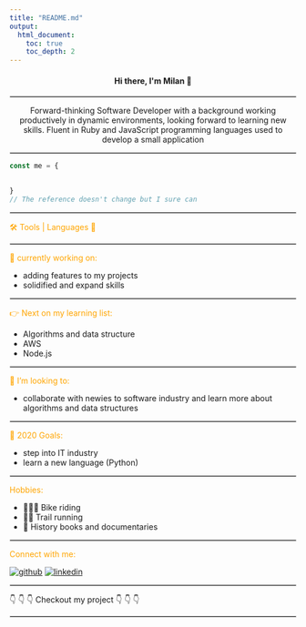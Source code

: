 ```yaml
---
title: "README.md"
output:
  html_document:
    toc: true
    toc_depth: 2
---
```



<h4 style="text-align:center"> Hi there, I'm Milan 👋  </h4>

<hr style="border:0.9px ridge lightgray"> </hr>

<p style="text-align:center">Forward-thinking Software Developer with a background working productively in dynamic environments, looking forward to learning new skills. Fluent in Ruby and JavaScript programming languages used to develop a small application </p>

<hr style="border:0.9px ridge lightgray"> </hr>

``` javascript
const me = {
  

}
// The reference doesn't change but I sure can 
```

<hr style="border:0.9px ridge lightgray"> </hr>

<p style="color:orange"> 🛠️ Tools | Languages 💬</p>

<hr style="border:0.9px ridge lightgray"> </hr>


<p style="color:orange"> 🌱 currently working on:</p>
  
  - adding features to my projects
  - solidified and expand skills 

<hr style="border:0.9px ridge lightgray"> </hr>


<p style="color:orange"> 👉 Next on my learning list:</p>

- Algorithms and data structure
- AWS
- Node.js

<hr style="border:0.9px ridge lightgray"> </hr>



<p style="color:orange">👯 I’m looking to:</p> 
  
- collaborate with newies to software industry and learn more about algorithms and data structures

<hr style="border:0.9px ridge lightgray"> </hr>


<p style="color:orange">🥅 2020 Goals:</p> 

- step into IT industry
- learn a new language (Python)

<hr style="border:0.9px ridge lightgray"> </hr>



<p style="color:orange">Hobbies:</p>

-  🚵🏼‍♂️ Bike riding
- 🏃‍♂️ Trail running
- 📜 History books and documentaries

<hr style="border:0.9px ridge lightgray"> </hr>


<p style="color:orange">Connect with me:</p>

[![github](https://cloud.githubusercontent.com/assets/17016297/18839843/0e06a67a-83d2-11e6-993a-b35a182500e0.png)][github]
[![linkedin](https://cloud.githubusercontent.com/assets/17016297/18839836/0a06deb4-83d2-11e6-8078-1d0974af0f63.png)][linkedin]


<hr style="border:0.9px ridge lightgray"> </hr>
👇 👇 👇 Checkout my project 👇 👇 👇
<hr style="border:0.9px ridge lightgray"> </hr>


[github]: https://github.com/zicna
[linkedin]: https://www.linkedin.com/feed/
